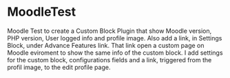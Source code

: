 MoodleTest
==========

Moodle Test to create a Custom Block Plugin that show Moodle version, PHP version, User logged info and profile image. Also add a link, in Settings Block, under Advance Features link. That link open a custom page on Moodle eviroment to show the same info of the custom block. I add settings for the custom block, configurations fields and a link, triggered from the profil image, to the edit profile page. 
